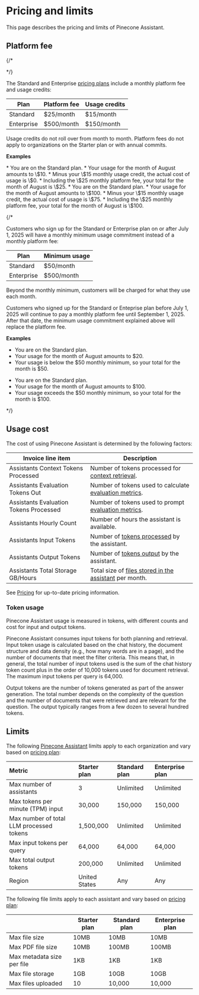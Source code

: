 # Pricing and limits

This page describes the pricing and limits of Pinecone Assistant.

## Platform fee

{/* <Tabs>

  <Tab title="Current"> */}

The Standard and Enterprise [pricing plans](https://www.pinecone.io/pricing/) include a monthly platform fee and usage credits:

| Plan       | Platform fee | Usage credits |
| ---------- | ------------ | ------------- |
| Standard   | \$25/month   | \$15/month    |
| Enterprise | \$500/month  | \$150/month   |

Usage credits do not roll over from month to month. Platform fees do not apply to organizations on the Starter plan or with annual commits.

**Examples**

<AccordionGroup>
  <Accordion title="Usage covered by monthly credits">
    * You are on the Standard plan.
    * Your usage for the month of August amounts to \$10.
    * Minus your \$15 monthly usage credit, the actual cost of usage is \$0.
    * Including the \$25 monthly platform fee, your total for the month of August is \$25.
  </Accordion>

  <Accordion title="Usage exceeds monthly credits">
    * You are on the Standard plan.
    * Your usage for the month of August amounts to \$100.
    * Minus your \$15 monthly usage credit, the actual cost of usage is \$75.
    * Including the \$25 monthly platform fee, your total for the month of August is \$100.
  </Accordion>
</AccordionGroup>

{/* </Tab>

  <Tab title="July 1, 2025">

  Customers who sign up for the Standard or Enterprise plan on or after July 1, 2025 will have a monthly minimum usage commitment instead of a monthly platform fee:

  | Plan       | Minimum usage |
  | ---------  | ------------ |
  | Standard   | $50/month    |
  | Enterprise | $500/month   |

  Beyond the monthly minimum, customers will be charged for what they use each month. 

  <Note>
  Customers who signed up for the Standard or Enteprise plan before July 1, 2025 will continue to pay a monthly platform fee until September 1, 2025. After that date, the minimum usage commitment explained above will replace the platform fee.
  </Note> 

  **Examples**

  <AccordionGroup>

  <Accordion title="Usage below monthly minimum">

  - You are on the Standard plan.
  - Your usage for the month of August amounts to &#36;20.
  - Your usage is below the &#36;50 monthly minimum, so your total for the month is &#36;50.

  </Accordion>

  <Accordion title="Usage exceeds monthly minimum">

  - You are on the Standard plan.
  - Your usage for the month of August amounts to &#36;100.
  - Your usage exceeds the &#36;50 monthly minimum, so your total for the month is &#36;100.

  </Accordion>

  </AccordionGroup>

  </Tab>

  </Tabs> */}

## Usage cost

The cost of using Pinecone Assistant is determined by the following factors:

| Invoice line item                      | Description                                                                                      |
| -------------------------------------- | ------------------------------------------------------------------------------------------------ |
| Assistants Context Tokens Processed    | Number of tokens processed for [context retrieval](/guides/assistant/context-snippets-overview). |
| Assistants Evaluation Tokens Out       | Number of tokens used to calculate [evaluation metrics](/guides/assistant/evaluation-overview).  |
| Assistants Evaluation Tokens Processed | Number of tokens used to prompt [evaluation metrics](/guides/assistant/evaluation-overview).     |
| Assistants Hourly Count                | Number of hours the assistant is available.                                                      |
| Assistants Input Tokens                | Number of [tokens processed](/guides/assistant/pricing-and-limits#token-usage) by the assistant. |
| Assistants Output Tokens               | Number of [tokens output](/guides/assistant/pricing-and-limits#token-usage) by the assistant.    |
| Assistants Total Storage GB/Hours      | Total size of [files stored in the assistant](/guides/assistant/files-overview) per month.       |

See [Pricing](https://www.pinecone.io/pricing/) for up-to-date pricing information.

### Token usage

Pinecone Assistant usage is measured in tokens, with different counts and cost for input and output tokens.

Pinecone Assistant consumes input tokens for both planning and retrieval. Input token usage is calculated based on the chat history, the document structure and data density (e.g., how many words are in a page), and the number of documents that meet the filter criteria. This means that, in general, the total number of input tokens used is the sum of the chat history token count plus in the order of 10,000 tokens used for document retrieval. The maximum input tokens per query is 64,000.

Output tokens are the number of tokens generated as part of the answer generation. The total number depends on the complexity of the question and the number of documents that were retrieved and are relevant for the question. The output typically ranges from a few dozen to several hundred tokens.

## Limits

The following [Pinecone Assistant](/guides/assistant/overview) limits apply to each organization and vary based on [pricing plan](https://www.pinecone.io/pricing/):

| Metric                                   | Starter plan  | Standard plan | Enterprise plan |
| :--------------------------------------- | :------------ | :------------ | :-------------- |
| Max number of assistants                 | 3             | Unlimited     | Unlimited       |
| Max tokens per minute (TPM) input        | 30,000        | 150,000       | 150,000         |
| Max number of total LLM processed tokens | 1,500,000     | Unlimited     | Unlimited       |
| Max input tokens per query               | 64,000        | 64,000        | 64,000          |
| Max total output tokens                  | 200,000       | Unlimited     | Unlimited       |
| Region                                   | United States | Any           | Any             |

The following file limits apply to each assistant and vary based on [pricing plan](https://www.pinecone.io/pricing/):

|                            | Starter plan | Standard plan | Enterprise plan |
| -------------------------- | ------------ | ------------- | --------------- |
| Max file size              | 10MB         | 10MB          | 10MB            |
| Max PDF file size          | 10MB         | 100MB         | 100MB           |
| Max metadata size per file | 1KB          | 1KB           | 1KB             |
| Max file storage           | 1GB          | 10GB          | 10GB            |
| Max files uploaded         | 10           | 10,000        | 10,000          |
